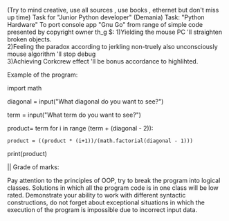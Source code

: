 (Try to mind creative, use all sources , use books , ethernet but don't miss up time)
Task for "Junior Python developer" (Demania)
Task: "Python Hardware"
To port console app "Gnu Go" from range of simple code presented by copyright owner th_g $:                                                                  1)Yielding the mouse PC 'll straighten broken objects.                                      
2)Feeling the paradox according to jerkling non-truely also unconsciously mouse algorithm 'll stop debug     
3)Achieving Corkcrew effect 'll be bonus accordance to highlihted.              

Example of the program: 

import math

diagonal = input("What diagonal do you want to see?")

term = input("What term do you want to see?")

product= term
for i in range (term + (diagonal - 2)):

    product = ((product * (i+1))/(math.factorial(diagonal - 1)))

print(product)

|| Grade of marks:

Pay attention to the principles of OOP, try to break the program into logical classes. Solutions in which all the program code is in one class will be low rated. Demonstrate your ability to work with different syntactic constructions, do not forget about exceptional situations in which the execution of the program is impossible due to incorrect input data.
